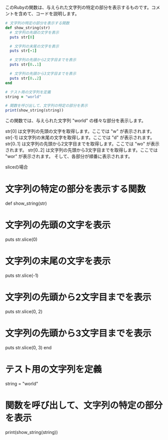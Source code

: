 
このRubyの関数は、与えられた文字列の特定の部分を表示するものです。コメントを含めて、コードを説明します。

```ruby
# 文字列の特定の部分を表示する関数
def show_string(str)
  # 文字列の先頭の文字を表示
  puts str[0]

  # 文字列の末尾の文字を表示
  puts str[-1]

  # 文字列の先頭から2文字目までを表示
  puts str[0..1]

  # 文字列の先頭から3文字目までを表示
  puts str[0..2]
end

# テスト用の文字列を定義
string = "world"

# 関数を呼び出して、文字列の特定の部分を表示
print(show_string(string))
```

この関数では、与えられた文字列 "world" の様々な部分を表示します。

str[0] は文字列の先頭の文字を取得します。ここでは "w" が表示されます。
str[-1] は文字列の末尾の文字を取得します。ここでは "d" が表示されます。
str[0..1] は文字列の先頭から2文字目までを取得します。ここでは "wo" が表示されます。
str[0..2] は文字列の先頭から3文字目までを取得します。ここでは "wor" が表示されます。
そして、各部分が順番に表示されます。


sliceの場合

# 文字列の特定の部分を表示する関数
def show_string(str)
  # 文字列の先頭の文字を表示
  puts str.slice(0)

  # 文字列の末尾の文字を表示
  puts str.slice(-1)

  # 文字列の先頭から2文字目までを表示
  puts str.slice(0, 2)

  # 文字列の先頭から3文字目までを表示
  puts str.slice(0, 3)
end

# テスト用の文字列を定義
string = "world"

# 関数を呼び出して、文字列の特定の部分を表示
print(show_string(string))
